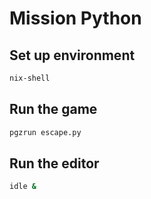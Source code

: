 # Mission Python

## Set up environment

``` bash
nix-shell
```

## Run the game

``` bash
pgzrun escape.py
```

## Run the editor

``` bash
idle &
```
